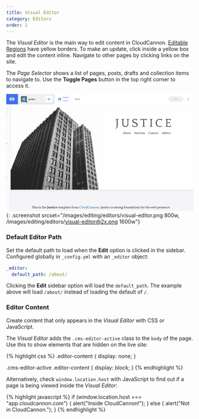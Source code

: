 ```yaml
---
title: Visual Editor
category: Editors
order: 1
---
```


The *Visual Editor* is the main way to edit content in CloudCannon. [Editable Regions](/editing/interfaces/editable-regions/) have yellow borders. To make an update, click inside a yellow box and edit the content inline. Navigate to other pages by clicking links on the site.

The *Page Selector* shows a list of pages, posts, drafts and collection items to navigate to. Use the **Toggle Pages** button in the top right corner to access it.

![Visual Editor](/images/editing/editors/visual-editor.png){: .screenshot srcset="/images/editing/editors/visual-editor.png 800w, /images/editing/editors/visual-editor@2x.png 1600w"}

### Default Editor Path

Set the default path to load when the **Edit** option is clicked in the sidebar. Configured globally in `_config.yml` with an `_editor` object:

```yaml
_editor:
  default_path: /about/
```

Clicking the **Edit** sidebar option will load the `default_path`. The example above will load `/about/` instead of loading the default of `/`.

### Editor Content

Create content that only appears in the *Visual Editor* with CSS or JavaScript.

The *Visual Editor* adds the `.cms-editor-active` class to the `body` of the page. Use this to show elements that are hidden on the live site:

{% highlight css %}
.editor-content {
  display: none;
}

.cms-editor-active .editor-content {
  display: block;
}
{% endhighlight %}

Alternatively, check `window.location.host` with JavaScript to find out if a page is being viewed inside the *Visual Editor*:

{% highlight javascript %}
if (window.location.host === "app.cloudcannon.com") {
  alert("Inside CloudCannon!");
} else {
  alert("Not in CloudCannon.");
}
{% endhighlight %}